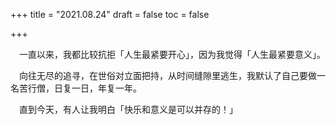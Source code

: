 +++
title = "2021.08.24"
draft = false
toc = false

+++



&emsp;一直以来，我都比较抗拒「人生最紧要开心」，因为我觉得「人生最紧要意义」。

&emsp;向往无尽的追寻，在世俗对立面把持，从时间缝隙里逃生，我默认了自己要做一名苦行僧，日复一日，年复一年。

&emsp;直到今天，有人让我明白「快乐和意义是可以并存的！」
